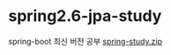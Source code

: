 # spring2.6-jpa-study

spring-boot 최신 버전 공부
[spring-study.zip](https://github.com/babookjy/spring2.6-jpa-study/files/8934880/spring-study.zip)
